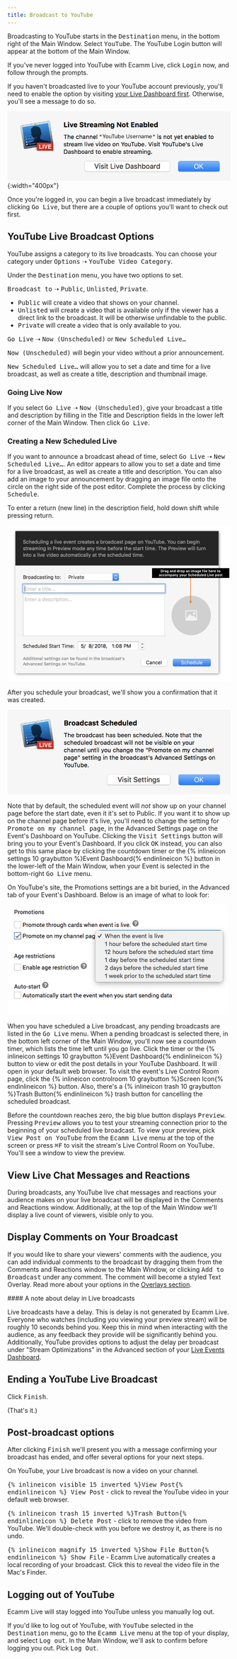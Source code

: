 ```yaml
---
title: Broadcast to YouTube
---
```


Broadcasting to YouTube starts in the <samp>Destination</samp> menu, in the bottom right of the Main Window. Select <samp>YouTube</samp>. The YouTube Login button will appear at the bottom of the Main Window.

If you've never logged into YouTube with Ecamm Live, click <samp class="blue">Login</samp> now, and follow through the prompts.

If you haven't broadcasted live to your YouTube account previously, you'll need to enable the option by visiting [your Live Dashboard first](<https://www.youtube.com/live_dashboard_splash>). Otherwise, you'll see a message to do so.

![Figure\: Screenshot of what happens if you've not enabled live streaming first when you try to broadcast.](/assets/img/yt-live-not-enabled.png "A warning message if your YouTube Live streaming is not yet enabled. "){:width="400px"}

Once you're logged in, you can begin a live broadcast immediately by clicking <samp class="blue">Go Live</samp>, but there are a couple of options you'll want to check out first.

## YouTube Live Broadcast Options

YouTube assigns a category to its live broadcasts. You can choose your category under <samp>Options</samp> ➝ <samp>YouTube Video Category</samp>.

Under the <samp>Destination</samp> menu, you have two options to set. 

<samp>Broadcast to</samp> ➝ <samp>Public</samp>, <samp>Unlisted</samp>, <samp>Private</samp>.

* <samp>Public</samp> will create a video that shows on your channel.
* <samp>Unlisted</samp> will create a video that is available only if the viewer has a direct link to the broadcast. It will be otherwise unfindable to the public.
* <samp>Private</samp> will create a video that is only available to you.

<samp>Go Live</samp> ➝ <samp>Now (Unscheduled)</samp> or <samp>New Scheduled Live…</samp>

<samp>Now (Unscheduled)</samp> will begin your video without a prior announcement.

<samp>New Scheduled Live…</samp> will allow you to set a date and time for a live broadcast, as well as create a title, description and thumbnail image.

### Going Live Now

If you select <samp>Go Live</samp> ➝ <samp>Now (Unscheduled)</samp>, give your broadcast a title and description by filling in the Title and Description fields in the lower left corner of the Main Window. Then click <samp class="blue">Go Live</samp>.

### Creating a New Scheduled Live

If you want to announce a broadcast ahead of time, select <samp>Go Live</samp> ➝ <samp>New Scheduled Live…</samp>. An editor appears to allow you to set a date and time for a live broadcast, as well as create a title and description. You can also add an image to your announcement by dragging an image file onto the circle on the right side of the post editor. Complete the process by clicking <samp>Schedule</samp>.

To enter a return (new line) in the description field, hold down shift while pressing return.

![Figure\: YouTube Scheduled Live Post Editor](/assets/img/yt-live-scheduled-post-editor.png "YouTube Scheduled Live Post Editor")

After you schedule your broadcast, we'll show you a confirmation that it was created. 

![Figure\: YouTube Scheduled Live Post Confirmation](/assets/img/yt-scheduled-live-confirmation.png "YouTube Scheduled Live Post Confirmation") 

Note that by default, the scheduled event will _not_ show up on your channel page before the start date, even it it's set to Public. If you want it to show up on the channel page before it's live, you'll need to change the setting for <samp>Promote on my channel page</samp>, in the Advanced Settings page on the Event's Dashboard on YouTube. Clicking the <samp>Visit Settings</samp> button will bring you to your Event's Dashboard. If you click <samp>OK</samp> instead, you can also get to this same place by clicking the countdown timer or the {% inlineicon settings 10 graybutton %}Event Dashboard{% endinlineicon %} button in the lower-left of the Main Window, when your Event is selected in the bottom-right <samp>Go Live</samp> menu. 

On YouTube's site, the Promotions settings are a bit buried, in the Advanced tab of your Event's Dashboard. Below is an image of what to look for:

![Figure\: YouTube Scheduled Live Channel Promotion](/assets/img/yt-advanced-promotion.png "YouTube Scheduled Live Channel Promotion")

When you have scheduled a Live broadcast, any pending broadcasts are listed in the <samp>Go Live</samp> menu. When a pending broadcast is selected there, in the bottom left corner of the Main Window, you'll now see a countdown timer, which lists the time left until you go live. Click the timer or the {% inlineicon settings 10 graybutton %}Event Dashboard{% endinlineicon %} button to view or edit the post details in your YouTube Dashboard. It will open in your default web browser. To visit the event's Live Control Room page, click the {% inlineicon controlroom 10 graybutton %}Screen Icon{% endinlineicon %} button. Also, there's a {% inlineicon trash 10 graybutton %}Trash Button{% endinlineicon %} trash button for cancelling the scheduled broadcast.

Before the countdown reaches zero, the big blue button displays <samp class="blue">Preview</samp>. Pressing <samp class="blue">Preview</samp> allows you to test your streaming connection prior to the beginning of your scheduled live broadcast. To view your preview, pick <samp>View Post on YouTube</samp> from the <samp>Ecamm Live</samp> menu at the top of the screen or press <kbd title="command">⌘</kbd><kbd>F</kbd> to visit the stream's Live Control Room on YouTube.  You'll see a window to view the preview.

## View Live Chat Messages and Reactions

During broadcasts, any YouTube live chat messages and reactions your audience makes on your live broadcast will be displayed in the Comments and Reactions window. Additionally, at the top of the Main Window we'll display a live count of viewers, visible only to you.

## Display Comments on Your Broadcast

If you would like to share your viewers' comments with the audience, you can add individual comments to the broadcast by dragging them from the Comments and Reactions window to the Main Window, or clicking <samp>Add to Broadcast</samp> under any comment. The comment will become a styled Text Overlay. Read more about your options in the [Overlays section](/ecamm-live-manual/003-using-overlays/#comment-overlays).

<aside markdown="1" class="notice">
#### A note about delay in Live broadcasts

Live broadcasts have a delay. This is delay is not generated by Ecamm Live. Everyone who watches (including you viewing your preview stream) will be roughly 10 seconds behind you. Keep this in mind when interacting with the audience, as any feedback they provide will be significantly behind you. Additionally, YouTube provides options to adjust the delay per broadcast under "Stream Optimizations" in the Advanced section of your [Live Events Dashboard](https://www.youtube.com/my_live_events).
</aside>

## Ending a YouTube Live Broadcast

Click <samp class="blue">Finish</samp>.

(That's it.)

## Post-broadcast options

After clicking <samp class="blue">Finish</samp> we'll present you with a message confirming your broadcast has ended, and offer several options for your next steps.

On YouTube, your Live broadcast is now a video on your channel. 

<samp>{% inlineicon visible 15 inverted %}View Post{% endinlineicon %} View Post</samp> - click to reveal the YouTube video in your default web browser.

<samp>{% inlineicon trash 15 inverted %}Trash Button{% endinlineicon %} Delete Post</samp> - click to remove the video from YouTube. We'll double-check with you before we destroy it, as there is no undo.

<samp>{% inlineicon magnify 15 inverted %}Show File Button{% endinlineicon %} Show File</samp> - Ecamm Live automatically creates a local recording of your broadcast. Click this to reveal the video file in the Mac's Finder.

## Logging out of YouTube

Ecamm Live will stay logged into YouTube unless you manually log out.

If you'd like to log out of YouTube, with <samp>YouTube</samp> selected in the <samp>Destination</samp> menu, go to the <samp>Ecamm Live</samp> menu at the top of your display, and select <samp>Log out</samp>. In the Main Window, we'll ask to confirm before logging you out. Pick <samp>Log Out</samp>.